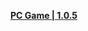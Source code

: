 **[PC Game | 1.0.5](https://autopatchos.starrails.com/client/download/20230413214947_toY0cWzqBhhM2EDV/StarRail_1.0.5.zip)**  